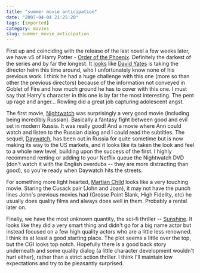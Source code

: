 ```yaml
---
title: "summer movie anticipation"
date: "2007-04-04 21:25:20"
tags: [imported]
category: movies
slug: summer_movie_anticipation
---
```

	
First up and coinciding with the release of the last novel a few weeks later, we have v5 of Harry Potter - <a href="http://www.apple.com/trailers/wb/harrypotterandtheorderofthephoenix/" title="Trailer">Order of the Phoenix</a>.  Definitely the darkest of the series and by far the longest.  It <a href="http://www.imdb.com/title/tt0373889/" title="HP - OotP">looks</a> like <a href="http://www.imdb.com/name/nm0946734/">David Yates</a> is taking the director helm this time around, who I unfortunately know none of his previous work.  I think he had a huge challenge with this one (more so than other the previous directors) because of the information not conveyed in Goblet of Fire and how much ground he has to cover with this one.  I must say that Harry's character in this one is by far the most interesting.  The pent up rage and anger... Rowling did a great job capturing adolescent angst.

The first movie, <a href="http://www.imdb.com/title/tt0403358/">Nightwatch</a> was surprisingly a very good movie (including being incredibly Russian).  Basically a fantasy fight between good and evil set in modern Russia.  It was really good!  And a movie where Ann could watch and listen to the Russian dialog and I could read the subtitles.  The sequel, <a href="http://www.apple.com/trailers/fox_searchlight/daywatch/" title="Trailer">Daywatch</a>, has been out in Russia for quite sometime but is now making its way to the US markets, and it looks like its taken the look and feel to a whole new level, building upon the success of the first.  I highly recommend renting or adding to your Netflix queue the Nightwatch DVD (don't watch it with the English overdubs -- they are more distracting than good), so you're ready when Daywatch hits the streets.

For something more light hearted, <a href="http://www.apple.com/trailers/newline/martianchild/" title="Trailer">Martian Child</a> looks like a very touching movie.  Staring the Cusack pair (John and Joan), it may not have the punch lines John's previous movies had (Grosse Point Blank, High Fidelity, etc) he usually does quality films and always does well in them.  Probably a rental later on.

Finally, we have the most unknown quantity, the sci-fi thriller -- <a href="http://www.apple.com/trailers/fox_searchlight/sunshine/">Sunshine</a>.  It looks like they did a very smart thing and didn't go for a big name actor but instead focused on a few high quality actors who are a little less renowned.  I think its at least a good starting place.  The plot seems a little over the top, but the CGI looks top notch.  Hopefully there is a good back story underneath and some quality dialog (a little character development wouldn't hurt either), rather than a strict action thriller.  I think I'll maintain low expectations and try to be pleasantly surprised.
